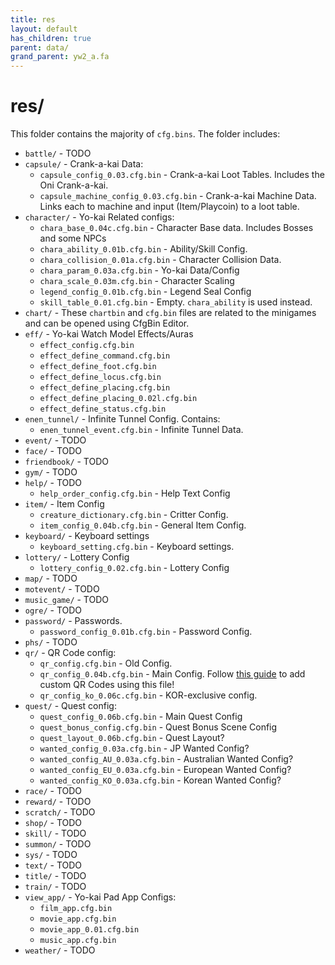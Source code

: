 ```yaml
---
title: res
layout: default
has_children: true
parent: data/
grand_parent: yw2_a.fa
---
```

# res/

This folder contains the majority of `cfg.bins`. The folder includes:
* `battle/` - TODO
* `capsule/` - Crank-a-kai Data:
  * `capsule_config_0.03.cfg.bin` - Crank-a-kai Loot Tables. Includes the Oni Crank-a-kai.
  * `capsule_machine_config_0.03.cfg.bin` - Crank-a-kai Machine Data. Links each to machine and input (Item/Playcoin) to a loot table.
* `character/` - Yo-kai Related configs:
  * `chara_base_0.04c.cfg.bin` - Character Base data. Includes Bosses and some NPCs
  * `chara_ability_0.01b.cfg.bin` - Ability/Skill Config.
  * `chara_collision_0.01a.cfg.bin` - Character Collision Data.
  * `chara_param_0.03a.cfg.bin` - Yo-kai Data/Config
  * `chara_scale_0.03m.cfg.bin` - Character Scaling
  * `legend_config_0.01b.cfg.bin` - Legend Seal Config
  * `skill_table_0.01.cfg.bin` - Empty. `chara_ability` is used instead.
* `chart/` - These `chartbin` and `cfg.bin` files are related to the minigames and can be opened using CfgBin Editor.
* `eff/` - Yo-kai Watch Model Effects/Auras
  * `effect_config.cfg.bin`
  * `effect_define_command.cfg.bin`
  * `effect_define_foot.cfg.bin`
  * `effect_define_locus.cfg.bin`
  * `effect_define_placing.cfg.bin`
  * `effect_define_placing_0.02l.cfg.bin`
  * `effect_define_status.cfg.bin`
* `enen_tunnel/` - Infinite Tunnel Config. Contains:
  * `enen_tunnel_event.cfg.bin` - Infinite Tunnel Data.
* `event/` - TODO
* `face/` - TODO
* `friendbook/` - TODO
* `gym/` - TODO
* `help/` - TODO
  * `help_order_config.cfg.bin` - Help Text Config
* `item/` - Item Config
  * `creature_dictionary.cfg.bin` - Critter Config.
  * `item_config_0.04b.cfg.bin` - General Item Config.
* `keyboard/` - Keyboard settings
  * `keyboard_setting.cfg.bin` - Keyboard settings.
* `lottery/` - Lottery Config
  * `lottery_config_0.02.cfg.bin` - Lottery Config
* `map/` - TODO
* `motevent/` - TODO
* `music_game/` - TODO
* `ogre/` - TODO
* `password/` - Passwords.
  * `password_config_0.01b.cfg.bin` - Password Config.
* `phs/` - TODO
* `qr/` - QR Code config:
  * `qr_config.cfg.bin` - Old Config.
  * `qr_config_0.04b.cfg.bin` - Main Config. Follow [this guide](../../../../modding-guides/general/create-qrs.html) to add custom QR Codes using this file!
  * `qr_config_ko_0.06c.cfg.bin` - KOR-exclusive config.
* `quest/` - Quest config:
  * `quest_config_0.06b.cfg.bin` - Main Quest Config
  * `quest_bonus_config.cfg.bin` - Quest Bonus Scene Config
  * `quest_layout_0.06b.cfg.bin` - Quest Layout?
  * `wanted_config_0.03a.cfg.bin` - JP Wanted Config?
  * `wanted_config_AU_0.03a.cfg.bin` - Australian Wanted Config?
  * `wanted_config_EU_0.03a.cfg.bin` - European Wanted Config?
  * `wanted_config_KO_0.03a.cfg.bin` - Korean Wanted Config?
* `race/` - TODO
* `reward/` - TODO
* `scratch/` - TODO
* `shop/` - TODO
* `skill/` - TODO
* `summon/` - TODO
* `sys/` - TODO
* `text/` - TODO
* `title/` - TODO
* `train/` - TODO
* `view_app/` - Yo-kai Pad App Configs:
  * `film_app.cfg.bin`
  * `movie_app.cfg.bin`
  * `movie_app_0.01.cfg.bin`
  * `music_app.cfg.bin`
* `weather/` - TODO
  
